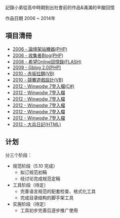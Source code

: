 記錄小弟從高中時期到出社會前的作品&滿滿的辛酸回憶

作品日期 2006 ~ 2014年


## 項目清冊

* [2006 - 論壇架站機器(PHP)](./Project/Flash_http.md)
* [2006 - 收集者Blog(PHP)](./Project/Blog.md)
* [2008 - 希望Online回憶錄(FLASH)](./Project/Blog.md)
* [2009 - Gblog 2.0(PHP)](./.md)
* [2010 - 赤坂拉麵(VB)](./markdown.md)
* [2010 - 競賽遊戲設計(VB)](./markdown.md)
* [2012 - Winwodw 7登入檔(C#)](./markdown.md)
* [2012 - Winwodw 7登入檔](./markdown.md)
* [2012 - Winwodw 7登入檔](./markdown.md)
* [2012 - Winwodw 7登入檔](./markdown.md)
* [2012 - Winwodw 7登入檔](./markdown.md)
* [2012 - Winwodw 7登入檔](./markdown.md)
* [2012 - 大兵日記(HTML)](./markdown.md)

## 计划

分三个阶段：

* 规范阶段（5.10 完成）
    * 拟订规范初稿
    * 经讨论完成规范定稿
* 工具阶段（待定）
    * 完善语言规范的配套检查、格式化工具
    * 完成目录结构的脚手架工具
* 实施阶段（待定）
    * 工具初步完善后逐步推广使用

